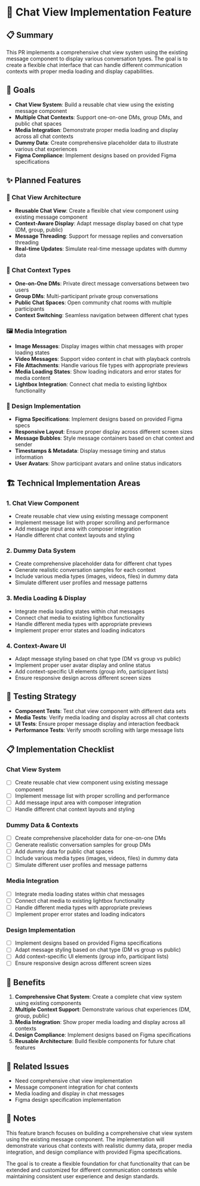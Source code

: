 # 💬 Chat View Implementation Feature

## 📋 Summary

This PR implements a comprehensive chat view system using the existing message component to display various conversation types. The goal is to create a flexible chat interface that can handle different communication contexts with proper media loading and display capabilities.

## 🎯 Goals

- **Chat View System**: Build a reusable chat view using the existing message component
- **Multiple Chat Contexts**: Support one-on-one DMs, group DMs, and public chat spaces
- **Media Integration**: Demonstrate proper media loading and display across all chat contexts
- **Dummy Data**: Create comprehensive placeholder data to illustrate various chat experiences
- **Figma Compliance**: Implement designs based on provided Figma specifications

## ✨ Planned Features

### 💬 Chat View Architecture
- **Reusable Chat View**: Create a flexible chat view component using existing message component
- **Context-Aware Display**: Adapt message display based on chat type (DM, group, public)
- **Message Threading**: Support for message replies and conversation threading
- **Real-time Updates**: Simulate real-time message updates with dummy data

### 📱 Chat Context Types
- **One-on-One DMs**: Private direct message conversations between two users
- **Group DMs**: Multi-participant private group conversations
- **Public Chat Spaces**: Open community chat rooms with multiple participants
- **Context Switching**: Seamless navigation between different chat types

### 🖼️ Media Integration
- **Image Messages**: Display images within chat messages with proper loading states
- **Video Messages**: Support video content in chat with playback controls
- **File Attachments**: Handle various file types with appropriate previews
- **Media Loading States**: Show loading indicators and error states for media content
- **Lightbox Integration**: Connect chat media to existing lightbox functionality

### 🎨 Design Implementation
- **Figma Specifications**: Implement designs based on provided Figma specs
- **Responsive Layout**: Ensure proper display across different screen sizes
- **Message Bubbles**: Style message containers based on chat context and sender
- **Timestamps & Metadata**: Display message timing and status information
- **User Avatars**: Show participant avatars and online status indicators

## 🏗️ Technical Implementation Areas

### 1. Chat View Component
- Create reusable chat view using existing message component
- Implement message list with proper scrolling and performance
- Add message input area with composer integration
- Handle different chat context layouts and styling

### 2. Dummy Data System
- Create comprehensive placeholder data for different chat types
- Generate realistic conversation samples for each context
- Include various media types (images, videos, files) in dummy data
- Simulate different user profiles and message patterns

### 3. Media Loading & Display
- Integrate media loading states within chat messages
- Connect chat media to existing lightbox functionality
- Handle different media types with appropriate previews
- Implement proper error states and loading indicators

### 4. Context-Aware UI
- Adapt message styling based on chat type (DM vs group vs public)
- Implement proper user avatar display and online status
- Add context-specific UI elements (group info, participant lists)
- Ensure responsive design across different screen sizes

## 🧪 Testing Strategy

- **Component Tests**: Test chat view component with different data sets
- **Media Tests**: Verify media loading and display across all chat contexts
- **UI Tests**: Ensure proper message display and interaction feedback
- **Performance Tests**: Verify smooth scrolling with large message lists

## 📋 Implementation Checklist

### Chat View System
- [ ] Create reusable chat view component using existing message component
- [ ] Implement message list with proper scrolling and performance
- [ ] Add message input area with composer integration
- [ ] Handle different chat context layouts and styling

### Dummy Data & Contexts
- [ ] Create comprehensive placeholder data for one-on-one DMs
- [ ] Generate realistic conversation samples for group DMs
- [ ] Add dummy data for public chat spaces
- [ ] Include various media types (images, videos, files) in dummy data
- [ ] Simulate different user profiles and message patterns

### Media Integration
- [ ] Integrate media loading states within chat messages
- [ ] Connect chat media to existing lightbox functionality
- [ ] Handle different media types with appropriate previews
- [ ] Implement proper error states and loading indicators

### Design Implementation
- [ ] Implement designs based on provided Figma specifications
- [ ] Adapt message styling based on chat type (DM vs group vs public)
- [ ] Add context-specific UI elements (group info, participant lists)
- [ ] Ensure responsive design across different screen sizes

## 🚀 Benefits

1. **Comprehensive Chat System**: Create a complete chat view system using existing components
2. **Multiple Context Support**: Demonstrate various chat experiences (DM, group, public)
3. **Media Integration**: Show proper media loading and display across all contexts
4. **Design Compliance**: Implement designs based on Figma specifications
5. **Reusable Architecture**: Build flexible components for future chat features

## 🔗 Related Issues

- Need comprehensive chat view implementation
- Message component integration for chat contexts
- Media loading and display in chat messages
- Figma design specification implementation

## 📝 Notes

This feature branch focuses on building a comprehensive chat view system using the existing message component. The implementation will demonstrate various chat contexts with realistic dummy data, proper media integration, and design compliance with provided Figma specifications.

The goal is to create a flexible foundation for chat functionality that can be extended and customized for different communication contexts while maintaining consistent user experience and design standards.

